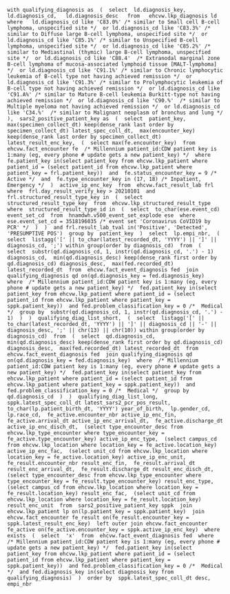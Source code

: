 `with qualifying_diagnosis as 
( 
  select 
    ld.diagnosis_key,  
    ld.diagnosis_cd,  
    ld.diagnosis_desc  
  from  
    ehcvw.lkp_diagnosis ld  
  where  
       ld.diagnosis_cd like 'C83.0%' /* similar to Small cell B-cell lymphoma, unspecified site */ 
    or ld.diagnosis_cd like 'C83.3%' /* similar to Diffuse large B-cell lymphoma, unspecified site */ 
    or ld.diagnosis_cd like 'C85.1%' /* similar to Unspecified B-cell lymphoma, unspecified site */ 
    or ld.diagnosis_cd like 'C85.2%' /* similar to Mediastinal (thymic) large B-cell lymphoma, unspecified site */ 
    or ld.diagnosis_cd like 'C88.4'  /* Extranodal marginal zone B-cell lymphoma of mucosa-associated lymphoid tissue [MALT-lymphoma] */ 
    or ld.diagnosis_cd like 'C91.1%' /* similar to Chronic lymphocytic leukemia of B-cell type not having achieved remission */ 
    or ld.diagnosis_cd like 'C91.3%' /* similar to Prolymphocytic leukemia of B-cell type not having achieved remission */ 
    or ld.diagnosis_cd like 'C91.A%' /* similar to Mature B-cell leukemia Burkitt-type not having achieved remission */ 
    or ld.diagnosis_cd like 'C90.%'  /* similar to Multiple myeloma not having achieved remission */ 
    or ld.diagnosis_cd like 'C34.%'  /* similar to Malignant neoplasm of bronchus and lung */ 
), 
sars2_positive_patient_key as 
( 
  select 
    patient_key, 
    max(specimen_collect_dt) keep(dense_rank last order by specimen_collect_dt) latest_spec_coll_dt, 
    max(encounter_key) keep(dense_rank last order by specimen_collect_dt) latest_result_enc_key, 
    ( 
      select max(fe.encounter_key) 
      from   ehcvw.fact_encounter fe 
             /* Millennium patient_id:CDW patient key is 1:many (eg, every phone # update gets a new patient_key) */ 
      where  fe.patient_key in(select patient_key from ehcvw.lkp_patient where patient_id = (select patient_id from ehcvw.lkp_patient where patient_key = frl.patient_key)) 
        and  fe.status_encounter_key = 9 /* Active */ 
        and  fe.type_encounter_key in (17, 18) /* Inpatient, Emergency */ 
    ) 
    active_ip_enc_key 
  from 
    ehcvw.fact_result_lab frl 
  where 
    frl.day_result_verify_key > 20210101 
    and frl.structured_result_type_key in 
    ( 
      select 
        structured_result_type_key 
      from 
        ehcvw.lkp_structured_result_type 
      where 
        structured_result_type_id in 
        ( 
          select 
            to_char(ese.event_cd) event_set_cd 
          from 
            hnamdwh.v500_event_set_explode ese 
          where 
            ese.event_set_cd = 3518196035 /* event set 'Coronavirus CoVID19 by PCR' */ 
        ) 
    ) 
    and frl.result_lab_tval in('Positive', 'Detected', 'PRESUMPTIVE POS') 
  group by 
    patient_key 
) 
select 
  lp.empi_nbr, 
  ( 
    select 
      listagg('[' || to_char(latest_recorded_dt, 'YYYY') || ']' || diagnosis_cd, ';') within group(order by diagnosis_cd) 
    from 
      ( 
        select 
          substr(qd.diagnosis_cd, 1, instr(qd.diagnosis_cd, '.') - 1) diagnosis_cd, 
          min(qd.diagnosis_desc) keep(dense_rank first order by qd.diagnosis_cd) diagnosis_desc, 
          max(fed.recorded_dt) latest_recorded_dt 
        from 
          ehcvw.fact_event_diagnosis fed 
            join qualifying_diagnosis qd on(qd.diagnosis_key = fed.diagnosis_key) 
        where 
          /* Millennium patient_id:CDW patient key is 1:many (eg, every phone # update gets a new patient_key) */ 
          fed.patient_key in(select patient_key from ehcvw.lkp_patient where patient_id = (select patient_id from ehcvw.lkp_patient where patient_key = sppk.patient_key)) 
          and fed.problem_classification_key = 0 /*  Medical */ 
        group by 
          substr(qd.diagnosis_cd, 1, instr(qd.diagnosis_cd, '.') - 1) 
      ) 
  ) 
  qualifying_diag_list_short, 
  ( 
    select 
      listagg('[' || to_char(latest_recorded_dt, 'YYYY') || ']' || diagnosis_cd || '-' || diagnosis_desc, ';' || chr(13) || chr(10)) within group(order by diagnosis_cd) 
    from 
      ( 
        select 
          qd.diagnosis_cd, 
          min(qd.diagnosis_desc) keep(dense_rank first order by qd.diagnosis_cd) diagnosis_desc, 
          max(fed.recorded_dt) latest_recorded_dt 
        from 
          ehcvw.fact_event_diagnosis fed 
            join qualifying_diagnosis qd on(qd.diagnosis_key = fed.diagnosis_key) 
        where 
          /* Millennium patient_id:CDW patient key is 1:many (eg, every phone # update gets a new patient_key) */ 
          fed.patient_key in(select patient_key from ehcvw.lkp_patient where patient_id = (select patient_id from ehcvw.lkp_patient where patient_key = sppk.patient_key)) 
          and fed.problem_classification_key = 0 /*  Medical */ 
        group by 
          qd.diagnosis_cd 
      ) 
  ) 
  qualifying_diag_list_long, 
  sppk.latest_spec_coll_dt latest_sars2_pcr_pos_result, 
  to_char(lp.patient_birth_dt, 'YYYY') year_of_birth, 
  lp.gender_cd, 
  lp.race_cd, 
  fe_active.encounter_nbr active_ip_enc_fin, 
  fe_active.arrival_dt active_ip_enc_arrival_dt, 
  fe_active.discharge_dt active_ip_enc_disch_dt, 
  (select type_encounter_desc from ehcvw.lkp_type_encounter where type_encounter_key = fe_active.type_encounter_key) active_ip_enc_type, 
  (select campus_cd from ehcvw.lkp_location where location_key = fe_active.location_key) active_ip_enc_fac, 
  (select unit_cd from ehcvw.lkp_location where location_key = fe_active.location_key) active_ip_enc_unit, 
  fe_result.encounter_nbr result_enc_fin, 
  fe_result.arrival_dt result_enc_arrival_dt, 
  fe_result.discharge_dt result_enc_disch_dt, 
  (select type_encounter_desc from ehcvw.lkp_type_encounter where type_encounter_key = fe_result.type_encounter_key) result_enc_type, 
  (select campus_cd from ehcvw.lkp_location where location_key = fe_result.location_key) result_enc_fac, 
  (select unit_cd from ehcvw.lkp_location where location_key = fe_result.location_key) result_enc_unit 
from 
  sars2_positive_patient_key sppk 
    join ehcvw.lkp_patient lp on(lp.patient_key = sppk.patient_key) 
    join ehcvw.fact_encounter fe_result on(fe_result.encounter_key = sppk.latest_result_enc_key) 
    left outer join ehcvw.fact_encounter fe_active on(fe_active.encounter_key = sppk.active_ip_enc_key) 
where 
  exists 
  ( 
    select 
      'x' 
    from 
        ehcvw.fact_event_diagnosis fed 
    where 
      /* Millennium patient_id:CDW patient key is 1:many (eg, every phone # update gets a new patient_key) */ 
      fed.patient_key in(select patient_key from ehcvw.lkp_patient where patient_id = (select patient_id from ehcvw.lkp_patient where patient_key = sppk.patient_key)) 
      and fed.problem_classification_key = 0 /*  Medical */ 
      and fed.diagnosis_key in(select diagnosis_key from qualifying_diagnosis) 
  ) 
order by 
  sppk.latest_spec_coll_dt desc, 
  empi_nbr
`
